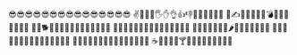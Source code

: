 😎😎😎😎😎😎😎😎😎😎😎😎😎😎😎
✌🖖🤘🤙🖐✋👌👍👎✊👊🤛🤜🤚👋
🤟✍👏👐🙌🤲🙏💣💥💦💫🦁🐵🐒🦍
🐶🦊🐕🐱🐩🐺🐴🦓🦌🐃🐷🐄🐖🐗🐽
🐏🐂🐂🐎🦌🍇🍈🍉🍊🍋🍌🍍🍎🍏🍐
🥥🥝🥑🍆🥔🥕🌽🌶🥒🍄🥜🌰🍞🍒🌽
🥐🥖🥨🥞🧀🍖🥩🍗🥓🍔🍟🍕🌭🥪🌮
🎂🍪🥠🥟🍠🍣🍦🥧🍰🥛🍯🍮🍭🍬🍫
☕🍵🍶🍾🍷🍸🍹🍺🍻🥂🥃🥤🥢🏺😜





